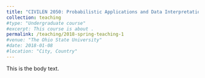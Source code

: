 ```yaml
---
title: "CIVILEN 2050: Probabilistic Applications and Data Interpretation in Civil and Environmental Engineering"
collection: teaching
#type: "Undergraduate course"
#excerpt: This course is about . 
permalink: /teaching/2018-spring-teaching-1
#venue: "The Ohio State University"
#date: 2018-01-08
#location: "City, Country"
---
```


This is the body text. 
